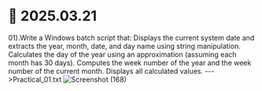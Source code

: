 # 📆 2025.03.21
01).Write a Windows batch script that:
       Displays the current system date and extracts the year, month, date, and day name using string manipulation.
       Calculates the day of the year using an approximation (assuming each month has 30 days).
       Computes the week number of the year and the week number of the current month.
       Displays all calculated values. --->Practical_01.txt
![Screenshot (168)](https://github.com/user-attachments/assets/12d734b5-17e5-4201-9b30-bb1e2858a6da)
       
       


